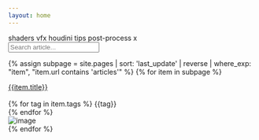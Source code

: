 ```yaml
---
layout: home
---
```


<script>
document.getElementById("blog").classList.add("category_item_selected");
</script>

<script>

var tags = 
{
    'shaders'       : 1,
    'vfx'           : 1,
    'houdini'       : 1,
    'tips'          : 1,
    'post-process'  : 1
};

function ToggleAll() {
    for(var key in tags)
    {
        tags[key] = 1;
    }  

    var elements = document.getElementsByClassName("tag");
    for(var j = 0; j < elements.length; j++)
    {
        if(!elements[j].classList.contains('tag_selected'))
        {
            elements[j].classList.add('tag_selected');
        }
    }

    var els = document.getElementsByClassName("card");
    for(var i = 0; i < els.length; i++)
    {
        var children = els[i].getElementsByTagName("span");
        var hide = true;
        for(var j = 0; j < children.length; j++)
        {
            if(tags[children[j].innerHTML] == 1)
            hide = false;
        }

        if(hide) 
        {
            els[i].style.visibility = 'hidden';
            els[i].style.opacity = '0';
            els[i].style.display = 'none';
        }
        else
        {
            els[i].style.visibility = 'visible';
            els[i].style.opacity = '1';
            els[i].style.display = '';
        }
    }
}

function ToggleTag(el, tag) {

    for(var key in tags)
    {
        tags[key] = 0;
    }  

    var elements = document.getElementsByClassName("tag");
    for(var j = 0; j < elements.length; j++)
    {
        for(var i = elements[j].classList.length - 1; i >= 0; i--) 
        {
            if(elements[j].classList[i] == 'tag_selected') 
            {
                elements[j].classList.remove(elements[j].classList[i]);
            }
        }
    }

    tags[tag] = 1;
    el.classList.add('tag_selected');
    // else
    // {
    //     tags[tag] = 1 - tags[tag];

    //     if(tags[tag] == 0)
    //         el.classList.remove('tag_selected');
    //     else
    //     {
    //         el.classList.add('tag_selected');
    //     }
    // }

    var els = document.getElementsByClassName("card");
    for(var i = 0; i < els.length; i++)
    {
        var children = els[i].getElementsByTagName("span");
        var hide = true;
        for(var j = 0; j < children.length; j++)
        {
            if(tags[children[j].innerHTML] == 1)
            hide = false;
        }

        if(hide) 
        {
            els[i].style.visibility = 'hidden';
            els[i].style.opacity = '0';
            els[i].style.display = 'none';
        }
        else
        {
            els[i].style.visibility = 'visible';
            els[i].style.opacity = '1';
            els[i].style.display = '';
        }
    }
}

</script>

<div id="menu_container">
    <div id="tags_container">
        <span class="tag tag_selected" onclick="ToggleTag(this, 'shaders')">shaders</span>
        <span class="tag tag_selected" onclick="ToggleTag(this, 'vfx')">vfx</span>
        <span class="tag tag_selected" onclick="ToggleTag(this, 'houdini')">houdini</span>
        <span class="tag tag_selected" onclick="ToggleTag(this, 'tips')">tips</span>
        <span class="tag tag_selected" onclick="ToggleTag(this, 'post-process')">post-process</span> 
        <span class="tag tag_selected" onclick="ToggleAll()">x</span>
    </div>  
    <div>
        <input id="search" type="text" placeholder="Search article..." name="search">
    </div> 
</div>  


<div id="container">

{% assign subpage = site.pages | sort: 'last_update' | reverse | where_exp: "item", "item.url contains 'articles'" %}
{% for item in subpage %}
    <div class="card">
        <div class="card_child">
            <div>
                <a href="{{item.url}}" class="card_header">{{item.title}}</a>
            </div>  
            <div>
            {% for tag in item.tags %}
                <span class="tag_article">{{tag}}</span>  
            {% endfor %}
            </div>
            <!-- <div class="card_date">
                 Last updated {{ item.last_update }}
            </div> -->
        </div>
        <div class="card_preview">
            <img src="{{item.thumbnail}}" alt="image" />
        </div>
    </div>
{% endfor %}

</div>

<script>

var els = document.getElementsByClassName("card");
var titles = document.getElementsByClassName("card_header");
setInterval(function() { 
    let val = document.getElementById("search").value;
    for(var i = 0; i < els.length; i++)
    {
        var children = els[i].getElementsByTagName("span");
        var hide = true;
        for(var j = 0; j < children.length; j++)
        {
            if(tags[children[j].innerHTML] == 1)
            hide = false;
        }

        if(val != '')
        if(!titles[i].innerHTML.toLowerCase().includes(val.toLowerCase())) 
        {
            hide = true;
        }

        if(hide) 
        {
            els[i].style.visibility = 'hidden';
            els[i].style.opacity = '0';
            els[i].style.display = 'none';
        }
        else
        {
            els[i].style.visibility = 'visible';
            els[i].style.opacity = '1';
            els[i].style.display = '';
        }
    }

}, 100);
</script>